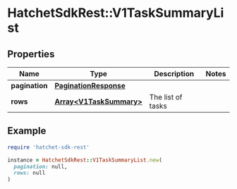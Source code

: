 # HatchetSdkRest::V1TaskSummaryList

## Properties

| Name | Type | Description | Notes |
| ---- | ---- | ----------- | ----- |
| **pagination** | [**PaginationResponse**](PaginationResponse.md) |  |  |
| **rows** | [**Array&lt;V1TaskSummary&gt;**](V1TaskSummary.md) | The list of tasks |  |

## Example

```ruby
require 'hatchet-sdk-rest'

instance = HatchetSdkRest::V1TaskSummaryList.new(
  pagination: null,
  rows: null
)
```


